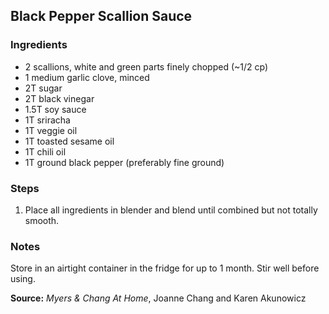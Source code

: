 ## Black Pepper Scallion Sauce

### Ingredients

- 2 scallions, white and green parts finely chopped (~1/2 cp)
- 1 medium garlic clove, minced
- 2T sugar
- 2T black vinegar
- 1.5T soy sauce
- 1T sriracha
- 1T veggie oil
- 1T toasted sesame oil
- 1T chili oil
- 1T ground black pepper (preferably fine ground)


### Steps

1. Place all ingredients in blender and blend until combined but not totally smooth.

### Notes

Store in an airtight container in the fridge for
up to 1 month. Stir well before using.

__Source:__ _Myers & Chang At Home_, Joanne Chang and Karen Akunowicz